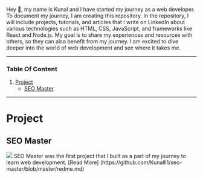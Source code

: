 Hey 👋, my name is Kunal and I have started my journey as a web developer. To document my journey, I am creating this repository. In the repository, I will include projects, tutorials, and articles that I write on LinkedIn about various technologies such as HTML, CSS, JavaScript, and frameworks like React and Node.js. My goal is to share my experiences and resources with others, so they can also benefit from my journey. I am excited to dive deeper into the world of web development and see where it takes me.

---

### Table Of Content

1. [Project](#project)
   - [SEO Master](#seo-master)

---

# Project

## SEO Master <a name="seo-master"></a>

<img src="https://cdn.discordapp.com/attachments/950339822118133800/1063102542520791040/output.png">
SEO Master was the first project that I built as a part of my journey to learn web development. [Read More] (https://github.com/Kunalll1/seo-master/blob/master/redme.md)
